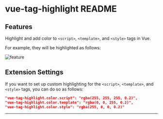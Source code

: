 # vue-tag-highlight README


## Features

Highlight and add color to `<script>`, `<template>`, and `<style>` tags in Vue.

For example, they will be highlighted as follows:

![feature](https://github.com/taiiii123/vue-tag-highlight/assets/70006535/80ea0959-39e3-4c5c-a7ec-d17e44c17e6f)

## Extension Settings

If you want to set up custom highlighting for the `<script>`, `<template>`, and `<style>` tags, you can do so as follows:

```Json:settings.json
"vue-tag-highlight.color.script": "rgba(255, 255, 255, 0.2)",
"vue-tag-highlight.color.template": "rgba(0, 0, 255, 0.2)",
"vue-tag-highlight.color.style": "rgba(255, 0, 0, 0.2)"
```



---